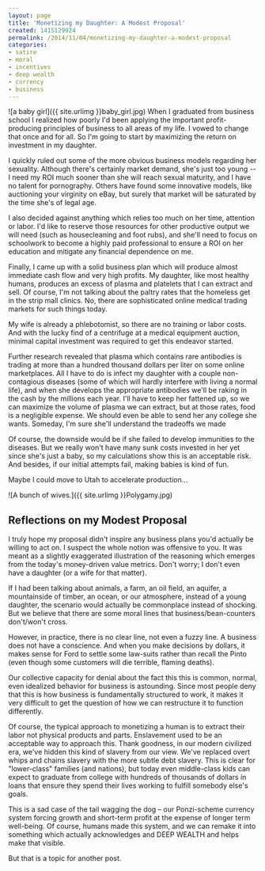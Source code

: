 ```yaml
---
layout: page
title: 'Monetizing my Daughter: A Modest Proposal'
created: 1415129924
permalink: /2014/11/04/monetizing-my-daughter-a-modest-proposal
categories:
- satire
- moral
- incentives
- deep wealth
- currency
- business
---
```

![a baby girl]({{ site.urlimg }}baby_girl.jpg) When I graduated from business school I realized how poorly I'd been applying the important profit-producing principles of business to all areas of my life. I vowed to change that once and for all. So I'm going to start by maximizing the return on investment in my daughter.

I quickly ruled out some of the more obvious business models regarding her sexuality. Although there's certainly market demand, she's just too young -- I need my ROI much sooner than she will reach sexual maturity, and I have no talent for pornography. Others have found some innovative models, like auctioning your virginity on eBay, but surely that market will be saturated by the time she's of legal age.

I also decided against anything which relies too much on her time, attention or labor. I'd like to reserve those resources for other productive output we will need (such as housecleaning and foot rubs), and she'll need to focus on schoolwork to become a highly paid professional to ensure a ROI on her education and mitigate any financial dependence on me.

Finally, I came up with a solid business plan which will produce almost immediate cash flow and very high profits. My daughter, like most healthy humans, produces an excess of plasma and platelets that I can extract and sell. Of course, I'm not talking about the paltry rates that the homeless get in the strip mall clinics. No, there are sophisticated online medical trading markets for such things today.

My wife is already a phlebotomist, so there are no training or labor costs. And with the lucky find of a centrifuge at a medical equipment auction, minimal capital investment was required to get this endeavor started.

Further research revealed that plasma which contains rare antibodies is trading at more than a hundred thousand dollars per liter on some online marketplaces. All I have to do is infect my daughter with a couple non-contagious diseases (some of which will hardly interfere with living a normal life), and when she develops the appropriate antibodies we'll be raking in the cash by the millions each year. I'll have to keep her fattened up, so we can maximize the volume of plasma we can extract, but at those rates, food is a negligible expense. We should even be able to send her any college she wants. Someday, I'm sure she'll understand the tradeoffs we made

Of course, the downside would be if she failed to develop immunities to the diseases. But we really won't have many sunk costs invested in her yet since she's just a baby, so my calculations show this is an acceptable risk. And besides, if our initial attempts fail, making babies is kind of fun.

Maybe I could move to Utah to accelerate production…

![A bunch of wives.]({{ site.urlimg }}Polygamy.jpg)

## Reflections on my Modest Proposal

I truly hope my proposal didn't inspire any business plans you'd actually be willing to act on. I suspect the whole notion was offensive to you. It was meant as a slightly exaggerated illustration of the reasoning which emerges from the today's money-driven value metrics. Don't worry; I don't even have a daughter (or a wife for that matter).

If I had been talking about animals, a farm, an oil field, an aquifer, a mountainside of timber, an ocean, or our atmosphere, instead of a young daughter, the scenario would actually be commonplace instead of shocking. But we believe that there are some moral lines that business/bean-counters don't/won't cross.

However, in practice, there is no clear line, not even a fuzzy line. A business does not have a conscience. And when you make decisions by dollars, it makes sense for Ford to settle some law-suits rather than recall the Pinto (even though some customers will die terrible, flaming deaths).

Our collective capacity for denial about the fact this this is common, normal, even idealized behavior for business is astounding. Since most people deny that this is how business is fundamentally structured to work, it makes it very difficult to get the question of how we can restructure it to function differently.

Of course, the typical approach to monetizing a human is to extract their labor not physical products and parts. Enslavement used to be an acceptable way to approach this. Thank goodness, in our modern civilized era, we've hidden this kind of slavery from our view. We've replaced overt whips and chains slavery with the more subtle debt slavery. This is clear for "lower-class" families (and nations), but today even middle-class kids can expect to graduate from college with hundreds of thousands of dollars in loans that ensure they spend their lives working to fulfill somebody else's goals.

This is a sad case of the tail wagging the dog – our Ponzi-scheme currency system forcing growth and short-term profit at the expense of longer term well-being. Of course, humans made this system, and we can remake it into something which actually acknowledges and DEEP WEALTH and helps make that visible.

But that is a topic for another post.
